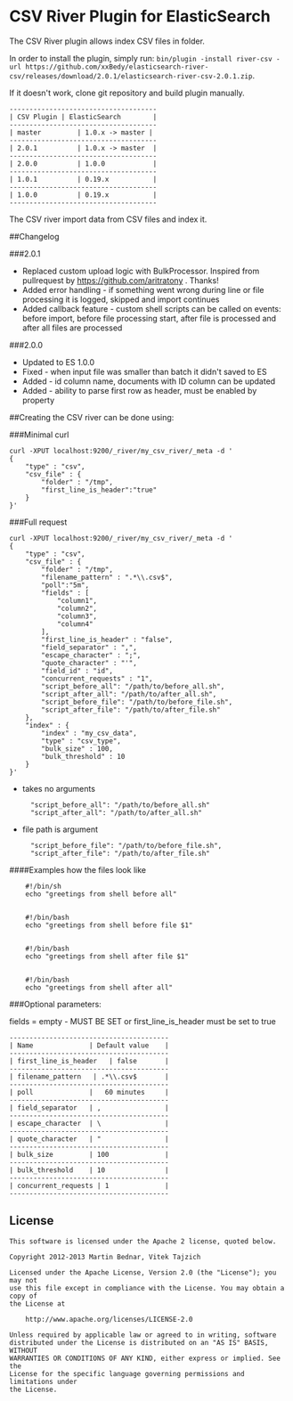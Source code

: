 CSV River Plugin for ElasticSearch
==================================

The CSV River plugin allows index CSV files in folder.

In order to install the plugin, simply run: 
`bin/plugin -install river-csv -url https://github.com/xxBedy/elasticsearch-river-csv/releases/download/2.0.1/elasticsearch-river-csv-2.0.1.zip`.

If it doesn't work, clone git repository and build plugin manually.


    -------------------------------------
    | CSV Plugin | ElasticSearch        |
    -------------------------------------
    | master         | 1.0.x -> master |
    -------------------------------------
    | 2.0.1          | 1.0.x -> master  |
    -------------------------------------
    | 2.0.0          | 1.0.0            |
    -------------------------------------
    | 1.0.1          | 0.19.x           |
    -------------------------------------
    | 1.0.0          | 0.19.x           |
    -------------------------------------

The CSV river import data from CSV files and index it.

##Changelog

###2.0.1

* Replaced custom upload logic with BulkProcessor. Inspired from pullrequest by https://github.com/aritratony . Thanks!
* Added error handling - if something went wrong during line or file processing it is logged, skipped and import continues
* Added callback feature - custom shell scripts can be called on events: before import, before file processing start, after file is processed and after all files are processed

###2.0.0

* Updated to ES 1.0.0
* Fixed - when input file was smaller than batch it didn't saved to ES
* Added - id column name, documents with ID column can be updated
* Added - ability to parse first row as header, must be enabled by property


##Creating the CSV river can be done using:


###Minimal curl

	curl -XPUT localhost:9200/_river/my_csv_river/_meta -d '
    {
        "type" : "csv",
        "csv_file" : {
            "folder" : "/tmp",
            "first_line_is_header":"true"
        }
    }'

###Full request

    curl -XPUT localhost:9200/_river/my_csv_river/_meta -d '
	{
	    "type" : "csv",
	    "csv_file" : {
	        "folder" : "/tmp",
	        "filename_pattern" : ".*\\.csv$",
	        "poll":"5m",
	        "fields" : [
	            "column1",
	            "column2",
	            "column3",
	            "column4"
	        ],
            "first_line_is_header" : "false",
	        "field_separator" : ",",
	        "escape_character" : ";",
	        "quote_character" : "'",
            "field_id" : "id",
            "concurrent_requests" : "1",
            "script_before_all": "/path/to/before_all.sh",
            "script_after_all": "/path/to/after_all.sh",
            "script_before_file": "/path/to/before_file.sh",
            "script_after_file": "/path/to/after_file.sh"
	    },
	    "index" : {
	        "index" : "my_csv_data",
	        "type" : "csv_type",
	        "bulk_size" : 100,
	        "bulk_threshold" : 10
	    }
	}'

* takes no arguments

	    "script_before_all": "/path/to/before_all.sh"
    	"script_after_all": "/path/to/after_all.sh"

* file path is argument

        "script_before_file": "/path/to/before_file.sh",
        "script_after_file": "/path/to/after_file.sh"

####Examples how the files look like

        #!/bin/sh
        echo "greetings from shell before all"


        #!/bin/bash
        echo "greetings from shell before file $1"


        #!/bin/bash
        echo "greetings from shell after file $1"


        #!/bin/bash
        echo "greetings from shell after all"


###Optional parameters:

fields = empty - MUST BE SET or first_line_is_header must be set to true

    ----------------------------------------
    | Name              | Default value    |
    ----------------------------------------
    | first_line_is_header   | false       |
    ----------------------------------------
    | filename_pattern   | .*\\.csv$       |
    ----------------------------------------
    | poll              |   60 minutes     |
    ----------------------------------------
    | field_separator   | ,                |
    ----------------------------------------
    | escape_character  | \                |
    ----------------------------------------
    | quote_character   | "                |
    ----------------------------------------
    | bulk_size         | 100              |
    ----------------------------------------
    | bulk_threshold    | 10               |
    ----------------------------------------
    | concurrent_requests | 1              |
    ----------------------------------------


License
-------

    This software is licensed under the Apache 2 license, quoted below.

    Copyright 2012-2013 Martin Bednar, Vitek Tajzich

    Licensed under the Apache License, Version 2.0 (the "License"); you may not
    use this file except in compliance with the License. You may obtain a copy of
    the License at

        http://www.apache.org/licenses/LICENSE-2.0

    Unless required by applicable law or agreed to in writing, software
    distributed under the License is distributed on an "AS IS" BASIS, WITHOUT
    WARRANTIES OR CONDITIONS OF ANY KIND, either express or implied. See the
    License for the specific language governing permissions and limitations under
    the License.
